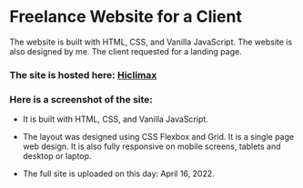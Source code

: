 # Freelance Website for a Client
The website is built with HTML, CSS, and Vanilla JavaScript. The website is also designed by me. The client requested for a landing page.
### The site is hosted here: [Hiclimax](https://hiclimax.netlify.app/)

### Here is a screenshot of the site:
[](./.jpg)

 - It is built with HTML, CSS, and Vanilla JavaScript.

 - The layout was designed using CSS Flexbox and Grid. It is a single page web design. It is also fully responsive on mobile screens, tablets and desktop or laptop.

- The full site is uploaded on this day: April 16, 2022.
